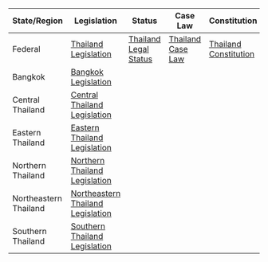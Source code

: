 | State/Region        | Legislation                                                                                          | Status                                                                                   | Case Law                                                                                | Constitution                                                                                 |
|---------------------|-----------------------------------------------------------------------------------------------------|------------------------------------------------------------------------------------------|-----------------------------------------------------------------------------------------|----------------------------------------------------------------------------------------------|
| Federal             | [Thailand Legislation](http://www.thailawonline.com/thailand/thailand-legislation.html)            | [Thailand Legal Status](http://www.thailawonline.com/thailand/thailand-legal-status.html)| [Thailand Case Law](http://www.thailawonline.com/thailand/thailand-case-law.html)        | [Thailand Constitution](http://www.thailawonline.com/thailand/constitution-of-thailand.html) |
| Bangkok             | [Bangkok Legislation](http://www.thailawonline.com/thailand/thailand-legislation-regional.html)    |                                                                                          |                                                                                         |                                                                                                |
| Central Thailand    | [Central Thailand Legislation](http://www.thailawonline.com/thailand/thailand-legislation-regional.html)|                                                                                       |                                                                                          |                                                                                               |
| Eastern Thailand    | [Eastern Thailand Legislation](http://www.thailawonline.com/thailand/thailand-legislation-regional.html)|                                                                                       |                                                                                          |                                                                                               |
| Northern Thailand   | [Northern Thailand Legislation](http://www.thailawonline.com/thailand/thailand-legislation-regional.html)|                                                                                       |                                                                                          |                                                                                               |
| Northeastern Thailand|[Northeastern Thailand Legislation](http://www.thailawonline.com/thailand/thailand-legislation-regional.html)|                                                                                      |                                                                                          |                                                                                               |
| Southern Thailand   | [Southern Thailand Legislation](http://www.thailawonline.com/thailand/thailand-legislation-regional.html)|                                                                                       |                                                                                          |                                                                                               |
